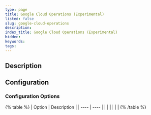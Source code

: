 ```yaml
---
type: page
title: Google Cloud Operations (Experimental)
listed: false
slug: google-cloud-operations
description: 
index_title: Google Cloud Operations (Experimental)
hidden: 
keywords: 
tags: 
---
```


## Description

## Configuration

### Configuration Options

{% table %}
| Option | Description | 
| ---- | ---- | 
|  |  | 
|  |  | 
{% /table %}